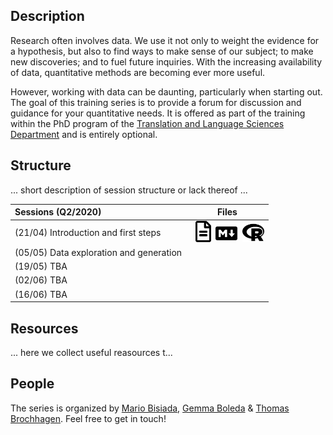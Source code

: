  <title>Quantitative Methods Series</title>

## Description

Research often involves data. We use it not only to weight the evidence for a hypothesis, but also to find ways to make sense of our subject; to make new discoveries; and to fuel future inquiries. With the increasing availability of data, quantitative methods are becoming ever more useful. 

However, working with data can be daunting, particularly when starting out. The goal of this training series is to provide a forum for discussion and guidance for your quantitative needs. It is offered as part of the training within the PhD program of the [Translation and Language Sciences Department](https://www.upf.edu/en/web/universitat/-/departament-de-traduccio-i-ciencies-del-llenguatge) and is entirely optional. 

## Structure

... short description of session structure or lack thereof ...



  | Sessions (Q2/2020) | Files |
  | :--- | :---: | 
  | (21/04) Introduction and first steps | &nbsp;&nbsp;<img src="./fa/file-alt-regular.svg"  width="25"/>&nbsp;&nbsp;<img src="./fa/markdown-brands.svg" width="35"/>&nbsp;&nbsp;<img src="./fa/r-project-brands.svg"  width="35"/> |
  | (05/05) Data exploration and generation | |
  | (19/05) TBA | |
  | (02/06) TBA | |
  | (16/06) TBA | |

## Resources

... here we collect useful reasources t...

## People
The series is organized by [Mario Bisiada](http://www.mariobisiada.de/), [Gemma Boleda](https://gboleda.github.io/) & [Thomas Brochhagen](https://brochhagen.github.io). Feel free to get in touch!
